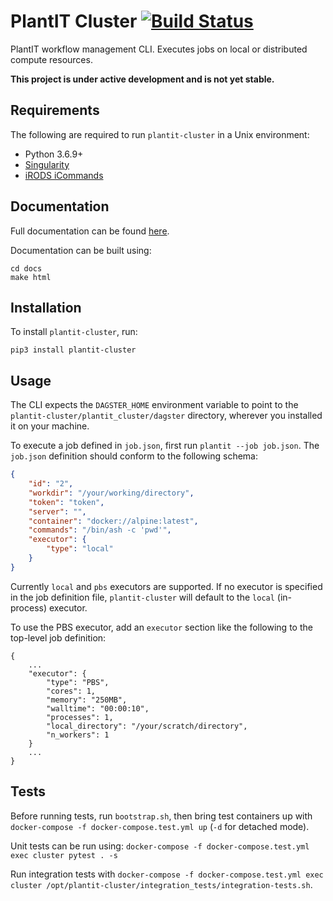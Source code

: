 # PlantIT Cluster [![Build Status](https://travis-ci.com/Computational-Plant-Science/plantit-cluster.svg?branch=master)](https://travis-ci.com/Computational-Plant-Science/plantit-cluster)

PlantIT workflow management CLI. Executes jobs on local or distributed compute resources.

**This project is under active development and is not yet stable.**

## Requirements

The following are required to run `plantit-cluster` in a Unix environment:

- Python 3.6.9+
- [Singularity](https://sylabs.io/docs/)
- [iRODS iCommands](https://wiki.cyverse.org/wiki/display/DS/Setting+Up+iCommands)

## Documentation

Full documentation can be found [here](https://plant-it-cluster.readthedocs.io/en/latest/).

Documentation can be built using:

```
cd docs
make html
```

## Installation

To install `plantit-cluster`, run:

```
pip3 install plantit-cluster
```

## Usage

The CLI expects the `DAGSTER_HOME` environment variable to point to the `plantit-cluster/plantit_cluster/dagster` directory, wherever you installed it on your machine.

To execute a job defined in `job.json`, first run `plantit --job job.json`. The `job.json` definition should conform to the following schema:

```json
{
    "id": "2",
    "workdir": "/your/working/directory",
    "token": "token",
    "server": "",
    "container": "docker://alpine:latest",
    "commands": "/bin/ash -c 'pwd'",
    "executor": {
        "type": "local"
    }
}
```

Currently `local` and `pbs`  executors are supported. If no executor is specified in the job definition file, `plantit-cluster` will default to the `local` (in-process) executor.

To use the PBS executor, add an `executor` section like the following to the top-level job definition:

```
{
    ...
    "executor": {
        "type": "PBS",
        "cores": 1,
        "memory": "250MB",
        "walltime": "00:00:10",
        "processes": 1,
        "local_directory": "/your/scratch/directory",
        "n_workers": 1
    }
    ...
}
```

## Tests

Before running tests, run `bootstrap.sh`, then bring test containers up with `docker-compose -f docker-compose.test.yml up` (`-d` for detached mode).

Unit tests can be run using: `docker-compose -f docker-compose.test.yml exec cluster pytest . -s`

Run integration tests with `docker-compose -f docker-compose.test.yml exec cluster /opt/plantit-cluster/integration_tests/integration-tests.sh`.
